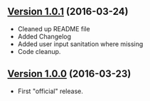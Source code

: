 ## [Version 1.0.1](https://github.com/ucsf-ckm/moodle-theme-ucsf/releases/tag/v1.0.1) (2016-03-24)
- Cleaned up README file
- Added Changelog
- Added user input sanitation where missing
- Code cleanup.

## [Version 1.0.0](https://github.com/ucsf-ckm/moodle-theme-ucsf/releases/tag/v1.0.0) (2016-03-23)

- First "official" release.
